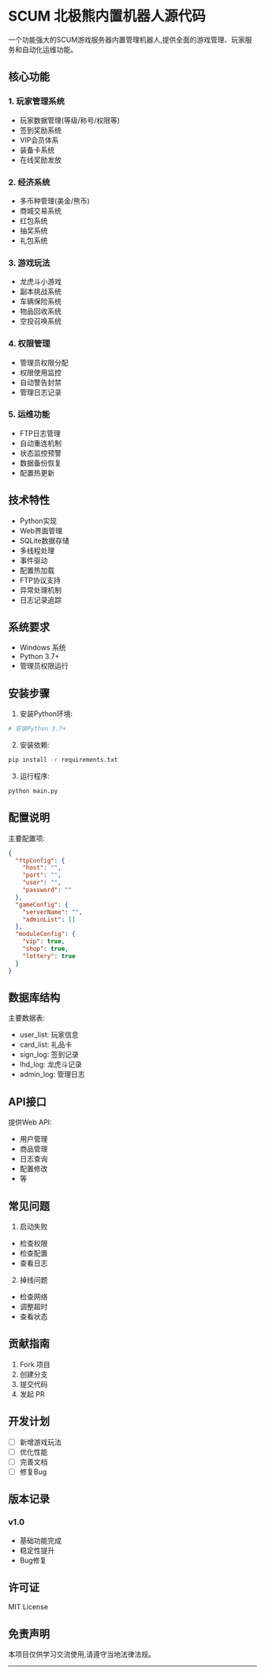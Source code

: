 # SCUM 北极熊内置机器人源代码

一个功能强大的SCUM游戏服务器内置管理机器人,提供全面的游戏管理、玩家服务和自动化运维功能。

## 核心功能

### 1. 玩家管理系统
- 玩家数据管理(等级/称号/权限等)
- 签到奖励系统
- VIP会员体系
- 装备卡系统
- 在线奖励发放

### 2. 经济系统
- 多币种管理(美金/熊币)
- 商城交易系统
- 红包系统
- 抽奖系统
- 礼包系统

### 3. 游戏玩法
- 龙虎斗小游戏
- 副本挑战系统  
- 车辆保险系统
- 物品回收系统
- 空投召唤系统

### 4. 权限管理
- 管理员权限分配
- 权限使用监控
- 自动警告封禁
- 管理日志记录

### 5. 运维功能
- FTP日志管理
- 自动重连机制
- 状态监控预警
- 数据备份恢复
- 配置热更新

## 技术特性

- Python实现
- Web界面管理
- SQLite数据存储
- 多线程处理 
- 事件驱动
- 配置热加载
- FTP协议支持
- 异常处理机制
- 日志记录追踪

## 系统要求

- Windows 系统
- Python 3.7+
- 管理员权限运行

## 安装步骤

1. 安装Python环境:
```bash
# 安装Python 3.7+
```

2. 安装依赖:
```bash
pip install -r requirements.txt
```

3. 运行程序:
```bash
python main.py
```

## 配置说明

主要配置项:
```json
{
  "ftpConfig": {
    "host": "",
    "port": "",
    "user": "",
    "password": ""
  },
  "gameConfig": {
    "serverName": "",
    "adminList": []
  },
  "moduleConfig": {
    "vip": true,
    "shop": true,
    "lottery": true
  }
}
```

## 数据库结构

主要数据表:
- user_list: 玩家信息
- card_list: 礼品卡
- sign_log: 签到记录  
- lhd_log: 龙虎斗记录
- admin_log: 管理日志

## API接口

提供Web API:
- 用户管理
- 商品管理  
- 日志查询
- 配置修改
- 等

## 常见问题

1. 启动失败
- 检查权限
- 检查配置
- 查看日志

2. 掉线问题
- 检查网络
- 调整超时
- 查看状态

## 贡献指南

1. Fork 项目
2. 创建分支 
3. 提交代码
4. 发起 PR

## 开发计划

- [ ] 新增游戏玩法
- [ ] 优化性能
- [ ] 完善文档
- [ ] 修复Bug

## 版本记录

### v1.0
- 基础功能完成
- 稳定性提升
- Bug修复


## 许可证

MIT License

## 免责声明

本项目仅供学习交流使用,请遵守当地法律法规。

---
